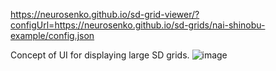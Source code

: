 https://neurosenko.github.io/sd-grid-viewer/?configUrl=https://neurosenko.github.io/sd-grids/nai-shinobu-example/config.json

Concept of UI for displaying large SD grids.
![image](https://user-images.githubusercontent.com/116700539/205224303-c9abad3e-07d4-4354-8cdd-07a0745487ef.png)
